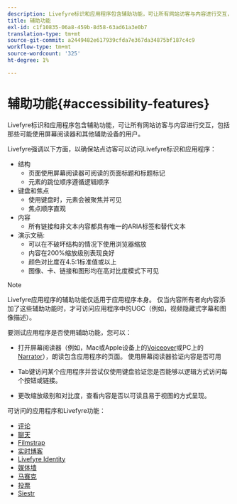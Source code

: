 ```yaml
---
description: Livefyre标识和应用程序包含辅助功能，可让所有网站访客与内容进行交互，包括那些可能使用屏幕阅读器和其他辅助设备的用户。
title: 辅助功能
exl-id: c1f10835-06a8-459b-8d58-63ad61a3e0b7
translation-type: tm+mt
source-git-commit: a2449482e617939cfda7e367da34875bf187c4c9
workflow-type: tm+mt
source-wordcount: '325'
ht-degree: 1%

---
```


# 辅助功能{#accessibility-features}

Livefyre标识和应用程序包含辅助功能，可让所有网站访客与内容进行交互，包括那些可能使用屏幕阅读器和其他辅助设备的用户。

Livefyre强调以下方面，以确保站点访客可以访问Livefyre标识和应用程序：

* 结构
   * 页面使用屏幕阅读器可阅读的页面标题和标题标记
   * 元素的跳位顺序遵循逻辑顺序
* 键盘和焦点
   * 使用键盘时，元素会被聚焦并可见
   * 焦点顺序直观
* 内容
   * 所有链接和非文本内容都具有唯一的ARIA标签和替代文本
* 演示文稿:
   * 可以在不破坏结构的情况下使用浏览器缩放
   * 内容在200%缩放级别表现良好
   * 颜色对比度在4.5:1标准值或以上
   * 图像、卡、链接和图形均在高对比度模式下可见

>[!NOTE]
>
>Livefyre应用程序的辅助功能仅适用于应用程序本身。 仅当内容所有者向内容添加了这些辅助功能时，才可访问应用程序中的UGC（例如，视频隐藏式字幕和图像描述）。

要测试应用程序是否使用辅助功能，您可以：

* 打开屏幕阅读器（例如，Mac或Apple设备上的[Voiceover](https://www.apple.com/accessibility/mac/vision/)或PC上的[Narrator](https://www.microsoft.com/en-us/accessibility/windows)），朗读包含应用程序的页面。 使用屏幕阅读器验证内容是否可用

* Tab键访问某个应用程序并尝试仅使用键盘验证您是否能够以逻辑方式访问每个按钮或链接。
* 更改缩放级别和对比度，查看内容是否以可读且易于视图的方式呈现。

可访问的应用程序和Livefyre功能：

* [评论](/help/using/c-about-apps/c-comments/c-comments.md)
* [聊天](../c-about-apps/c-chat-app/c-chat-app.md#c_chat_app)
* [Filmstrap](../c-about-apps/c-filmstrip-app/c-filmstrip-app.md#concept_jpc_n2j_jbb)
* [实时博客](../c-about-apps/c-liveblog-app/c-liveblog-app.md#c_liveblog_app)
* [Livefyre Identity](/help/implementation/t-about-identity-integration/t-about-identity-integration.md)
* [媒体墙](../c-about-apps/c-media-wall-app/c-media-wall-app.md#c_media_wall_app)
* [马赛克](../c-about-apps/c-mosaic-app/c-mosaic-app.md#c_mosaic_app)
* [投票](../c-about-apps/c-polls-app/c-polls-app.md#c_polls_app)
* [Siestr](../c-about-apps/c-sidenotes-app/c-sidenotes-app.md#c_sidenotes_app)

